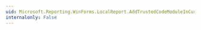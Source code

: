 ```yaml
---
uid: Microsoft.Reporting.WinForms.LocalReport.AddTrustedCodeModuleInCurrentAppDomain(System.String)
internalonly: False
---
```

